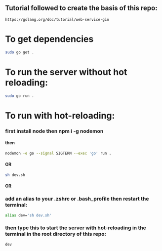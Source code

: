 ## Tutorial followed to create the basis of this repo:

`https://golang.org/doc/tutorial/web-service-gin`

# To get dependencies

```sh
sudo go get .
```

# To run the server without hot reloading:

```sh
sudo go run .
```

# To run with hot-reloading:
### first install node then npm i -g nodemon

#### then

```sh
nodemon -e go --signal SIGTERM --exec 'go' run .
```

#### OR

```sh
sh dev.sh
```

#### OR

### add an alias to your .zshrc or .bash_profile then restart the terminal:

```sh
alias dev='sh dev.sh'
```

### then type this to start the server with hot-reloading in the terminal in the root directory of this repo:

```sh
dev
```

